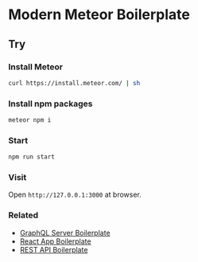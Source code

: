 # Modern Meteor Boilerplate

## Try

### Install Meteor

```bash
curl https://install.meteor.com/ | sh
```

### Install npm packages

```bash
meteor npm i
```

### Start

```bash
npm run start
```

### Visit

Open `http://127.0.0.1:3000` at browser.

### Related

- [GraphQL Server Boilerplate](https://github.com/lzl/graphql-server-boilerplate)
- [React App Boilerplate](https://github.com/lzl/react-app-boilerplate)
- [REST API Boilerplate](https://github.com/lzl/rest-api-boilerplate)
